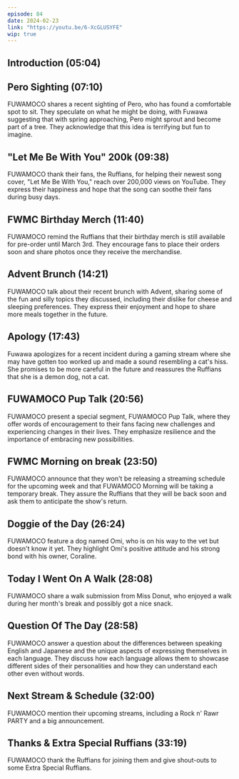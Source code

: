 ```yaml
---
episode: 84
date: 2024-02-23
link: "https://youtu.be/6-XcGLUSYFE"
wip: true
---
```


## Introduction (05:04)

## Pero Sighting (07:10)

FUWAMOCO shares a recent sighting of Pero, who has found a comfortable spot to sit. They speculate on what he might be doing, with Fuwawa suggesting that with spring approaching, Pero might sprout and become part of a tree. They acknowledge that this idea is terrifying but fun to imagine.

## "Let Me Be With You" 200k (09:38)

FUWAMOCO thank their fans, the Ruffians, for helping their newest song cover, "Let Me Be With You," reach over 200,000 views on YouTube. They express their happiness and hope that the song can soothe their fans during busy days.

## FWMC Birthday Merch (11:40)

FUWAMOCO remind the Ruffians that their birthday merch is still available for pre-order until March 3rd. They encourage fans to place their orders soon and share photos once they receive the merchandise.

## Advent Brunch (14:21)

FUWAMOCO talk about their recent brunch with Advent, sharing some of the fun and silly topics they discussed, including their dislike for cheese and sleeping preferences. They express their enjoyment and hope to share more meals together in the future.

## Apology (17:43)

Fuwawa apologizes for a recent incident during a gaming stream where she may have gotten too worked up and made a sound resembling a cat's hiss. She promises to be more careful in the future and reassures the Ruffians that she is a demon dog, not a cat.

## FUWAMOCO Pup Talk (20:56)

FUWAMOCO present a special segment, FUWAMOCO Pup Talk, where they offer words of encouragement to their fans facing new challenges and experiencing changes in their lives. They emphasize resilience and the importance of embracing new possibilities.

## FWMC Morning on break (23:50)

FUWAMOCO announce that they won't be releasing a streaming schedule for the upcoming week and that FUWAMOCO Morning will be taking a temporary break. They assure the Ruffians that they will be back soon and ask them to anticipate the show's return.

## Doggie of the Day (26:24)

FUWAMOCO feature a dog named Omi, who is on his way to the vet but doesn't know it yet. They highlight Omi's positive attitude and his strong bond with his owner, Coraline.

## Today I Went On A Walk (28:08)

FUWAMOCO share a walk submission from Miss Donut, who enjoyed a walk during her month's break and possibly got a nice snack.

## Question Of The Day (28:58)

FUWAMOCO answer a question about the differences between speaking English and Japanese and the unique aspects of expressing themselves in each language. They discuss how each language allows them to showcase different sides of their personalities and how they can understand each other even without words.

## Next Stream & Schedule (32:00)

FUWAMOCO mention their upcoming streams, including a Rock n' Rawr PARTY and a big announcement.

## Thanks & Extra Special Ruffians (33:19)

FUWAMOCO thank the Ruffians for joining them and give shout-outs to some Extra Special Ruffians.
